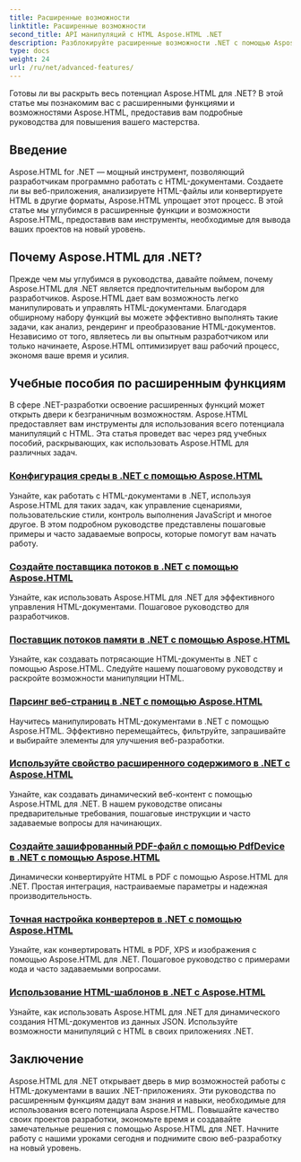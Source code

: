 ```yaml
---
title: Расширенные возможности
linktitle: Расширенные возможности
second_title: API манипуляций с HTML Aspose.HTML .NET
description: Разблокируйте расширенные возможности .NET с помощью Aspose.HTML! От настройки среды до очистки веб-страниц — изучите подробные руководства по эффективной веб-разработке.
type: docs
weight: 24
url: /ru/net/advanced-features/
---
```


Готовы ли вы раскрыть весь потенциал Aspose.HTML для .NET? В этой статье мы познакомим вас с расширенными функциями и возможностями Aspose.HTML, предоставив вам подробные руководства для повышения вашего мастерства.

## Введение

Aspose.HTML for .NET — мощный инструмент, позволяющий разработчикам программно работать с HTML-документами. Создаете ли вы веб-приложения, анализируете HTML-файлы или конвертируете HTML в другие форматы, Aspose.HTML упрощает этот процесс. В этой статье мы углубимся в расширенные функции и возможности Aspose.HTML, предоставив вам инструменты, необходимые для вывода ваших проектов на новый уровень.

## Почему Aspose.HTML для .NET?

Прежде чем мы углубимся в руководства, давайте поймем, почему Aspose.HTML для .NET является предпочтительным выбором для разработчиков. Aspose.HTML дает вам возможность легко манипулировать и управлять HTML-документами. Благодаря обширному набору функций вы можете эффективно выполнять такие задачи, как анализ, рендеринг и преобразование HTML-документов. Независимо от того, являетесь ли вы опытным разработчиком или только начинаете, Aspose.HTML оптимизирует ваш рабочий процесс, экономя ваше время и усилия.

## Учебные пособия по расширенным функциям
В сфере .NET-разработки освоение расширенных функций может открыть двери к безграничным возможностям. Aspose.HTML предоставляет вам инструменты для использования всего потенциала манипуляций с HTML. Эта статья проведет вас через ряд учебных пособий, раскрывающих, как использовать Aspose.HTML для различных задач.
### [Конфигурация среды в .NET с помощью Aspose.HTML](./environment-configuration/)
Узнайте, как работать с HTML-документами в .NET, используя Aspose.HTML для таких задач, как управление сценариями, пользовательские стили, контроль выполнения JavaScript и многое другое. В этом подробном руководстве представлены пошаговые примеры и часто задаваемые вопросы, которые помогут вам начать работу.
### [Создайте поставщика потоков в .NET с помощью Aspose.HTML](./create-stream-provider/)
Узнайте, как использовать Aspose.HTML для .NET для эффективного управления HTML-документами. Пошаговое руководство для разработчиков.
### [Поставщик потоков памяти в .NET с помощью Aspose.HTML](./memory-stream-provider/)
Узнайте, как создавать потрясающие HTML-документы в .NET с помощью Aspose.HTML. Следуйте нашему пошаговому руководству и раскройте возможности манипуляции HTML.
### [Парсинг веб-страниц в .NET с помощью Aspose.HTML](./web-scraping/)
Научитесь манипулировать HTML-документами в .NET с помощью Aspose.HTML. Эффективно перемещайтесь, фильтруйте, запрашивайте и выбирайте элементы для улучшения веб-разработки.
### [Используйте свойство расширенного содержимого в .NET с Aspose.HTML](./use-extended-content-property/)
Узнайте, как создавать динамический веб-контент с помощью Aspose.HTML для .NET. В нашем руководстве описаны предварительные требования, пошаговые инструкции и часто задаваемые вопросы для начинающих.
### [Создайте зашифрованный PDF-файл с помощью PdfDevice в .NET с помощью Aspose.HTML](./generate-encrypted-pdf-by-pdfdevice/)
Динамически конвертируйте HTML в PDF с помощью Aspose.HTML для .NET. Простая интеграция, настраиваемые параметры и надежная производительность.
### [Точная настройка конвертеров в .NET с помощью Aspose.HTML](./fine-tuning-converters/)
Узнайте, как конвертировать HTML в PDF, XPS и изображения с помощью Aspose.HTML для .NET. Пошаговое руководство с примерами кода и часто задаваемыми вопросами.
### [Использование HTML-шаблонов в .NET с Aspose.HTML](./using-html-templates/)
Узнайте, как использовать Aspose.HTML для .NET для динамического создания HTML-документов из данных JSON. Используйте возможности манипуляций с HTML в своих приложениях .NET.


## Заключение

Aspose.HTML для .NET открывает дверь в мир возможностей работы с HTML-документами в ваших .NET-приложениях. Эти руководства по расширенным функциям дадут вам знания и навыки, необходимые для использования всего потенциала Aspose.HTML. Повышайте качество своих проектов разработки, экономьте время и создавайте замечательные решения с помощью Aspose.HTML для .NET. Начните работу с нашими уроками сегодня и поднимите свою веб-разработку на новый уровень.